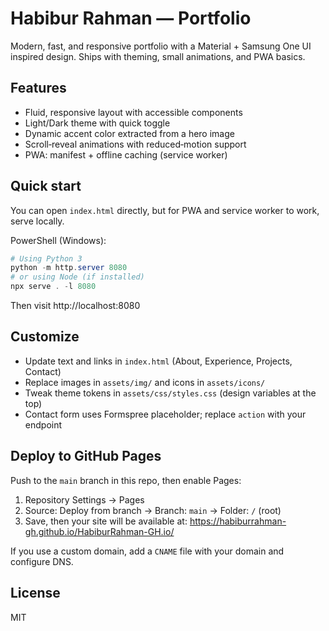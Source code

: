 # Habibur Rahman — Portfolio

Modern, fast, and responsive portfolio with a Material + Samsung One UI inspired design. Ships with theming, small animations, and PWA basics.

## Features

- Fluid, responsive layout with accessible components
- Light/Dark theme with quick toggle
- Dynamic accent color extracted from a hero image
- Scroll‑reveal animations with reduced‑motion support
- PWA: manifest + offline caching (service worker)

## Quick start

You can open `index.html` directly, but for PWA and service worker to work, serve locally.

PowerShell (Windows):

```powershell
# Using Python 3
python -m http.server 8080
# or using Node (if installed)
npx serve . -l 8080
```

Then visit http://localhost:8080

## Customize

- Update text and links in `index.html` (About, Experience, Projects, Contact)
- Replace images in `assets/img/` and icons in `assets/icons/`
- Tweak theme tokens in `assets/css/styles.css` (design variables at the top)
- Contact form uses Formspree placeholder; replace `action` with your endpoint

## Deploy to GitHub Pages

Push to the `main` branch in this repo, then enable Pages:

1. Repository Settings → Pages
2. Source: Deploy from branch → Branch: `main` → Folder: `/` (root)
3. Save, then your site will be available at: https://habiburrahman-gh.github.io/HabiburRahman-GH.io/

If you use a custom domain, add a `CNAME` file with your domain and configure DNS.

## License

MIT